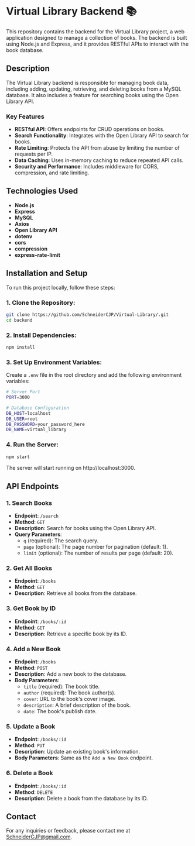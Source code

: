 # Virtual Library Backend 📚

This repository contains the backend for the Virtual Library project, a web application designed to manage a collection of books. The backend is built using Node.js and Express, and it provides RESTful APIs to interact with the book database.

## Description

The Virtual Library backend is responsible for managing book data, including adding, updating, retrieving, and deleting books from a MySQL database. It also includes a feature for searching books using the Open Library API.

### Key Features

- **RESTful API**: Offers endpoints for CRUD operations on books.
- **Search Functionality**: Integrates with the Open Library API to search for books.
- **Rate Limiting**: Protects the API from abuse by limiting the number of requests per IP.
- **Data Caching**: Uses in-memory caching to reduce repeated API calls.
- **Security and Performance**: Includes middleware for CORS, compression, and rate limiting.

## Technologies Used

- **Node.js**
- **Express**
- **MySQL**
- **Axios**
- **Open Library API**
- **dotenv**
- **cors**
- **compression**
- **express-rate-limit**

## Installation and Setup

To run this project locally, follow these steps:

### 1. Clone the Repository:
```bash
git clone https://github.com/SchneiderCJP/Virtual-Library/.git
cd backend
```

### 2. Install Dependencies:
```bash
npm install
```

### 3. Set Up Environment Variables:
Create a `.env` file in the root directory and add the following environment variables:

```bash
# Server Port
PORT=3000

# Database Configuration
DB_HOST=localhost
DB_USER=root
DB_PASSWORD=your_password_here
DB_NAME=virtual_library
```
### 4. Run the Server:
```bash
npm start
```

The server will start running on http://localhost:3000.

## API Endpoints

### 1. **Search Books**
   - **Endpoint**: `/search`
   - **Method**: `GET`
   - **Description**: Search for books using the Open Library API.
   - **Query Parameters**:
     - `q` (required): The search query.
     - `page` (optional): The page number for pagination (default: 1).
     - `limit` (optional): The number of results per page (default: 20).

### 2. **Get All Books**
   - **Endpoint**: `/books`
   - **Method**: `GET`
   - **Description**: Retrieve all books from the database.

### 3. **Get Book by ID**
   - **Endpoint**: `/books/:id`
   - **Method**: `GET`
   - **Description**: Retrieve a specific book by its ID.

### 4. **Add a New Book**
   - **Endpoint**: `/books`
   - **Method**: `POST`
   - **Description**: Add a new book to the database.
   - **Body Parameters**:
     - `title` (required): The book title.
     - `author` (required): The book author(s).
     - `cover`: URL to the book's cover image.
     - `description`: A brief description of the book.
     - `date`: The book's publish date.

### 5. **Update a Book**
   - **Endpoint**: `/books/:id`
   - **Method**: `PUT`
   - **Description**: Update an existing book's information.
   - **Body Parameters**: Same as the `Add a New Book` endpoint.

### 6. **Delete a Book**
   - **Endpoint**: `/books/:id`
   - **Method**: `DELETE`
   - **Description**: Delete a book from the database by its ID.

## Contact

For any inquiries or feedback, please contact me at [SchneiderCJP@gmail.com](mailto:schneidercjp@gmail.com).
